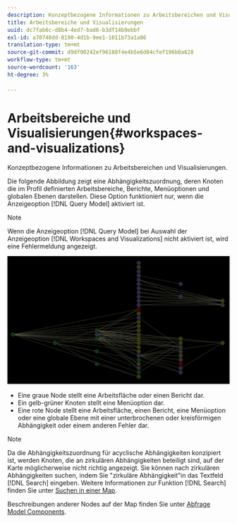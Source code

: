 ```yaml
---
description: Konzeptbezogene Informationen zu Arbeitsbereichen und Visualisierungen.
title: Arbeitsbereiche und Visualisierungen
uuid: dc7fab6c-d8b4-4ed7-bad6-b3df14b9ebbf
exl-id: a70748dd-8190-4d1b-9ee1-1011b73a1a86
translation-type: tm+mt
source-git-commit: d9df90242ef96188f4e4b5e6d04cfef196b0a628
workflow-type: tm+mt
source-wordcount: '163'
ht-degree: 3%

---
```


# Arbeitsbereiche und Visualisierungen{#workspaces-and-visualizations}

Konzeptbezogene Informationen zu Arbeitsbereichen und Visualisierungen.

Die folgende Abbildung zeigt eine Abhängigkeitszuordnung, deren Knoten die im Profil definierten Arbeitsbereiche, Berichte, Menüoptionen und globalen Ebenen darstellen. Diese Option funktioniert nur, wenn die Anzeigeoption [!DNL Query Model] aktiviert ist.

>[!NOTE]
>
>Wenn die Anzeigeoption [!DNL Query Model] bei Auswahl der Anzeigeoption [!DNL Workspaces and Visualizations] nicht aktiviert ist, wird eine Fehlermeldung angezeigt.

![](assets/vis_DependencyMap_QueryModelandWorkspaces.png)

* Eine graue Node stellt eine Arbeitsfläche oder einen Bericht dar.
* Ein gelb-grüner Knoten stellt eine Menüoption dar.
* Eine rote Node stellt eine Arbeitsfläche, einen Bericht, eine Menüoption oder eine globale Ebene mit einer unterbrochenen oder kreisförmigen Abhängigkeit oder einem anderen Fehler dar.

>[!NOTE]
>
>Da die Abhängigkeitszuordnung für acyclische Abhängigkeiten konzipiert ist, werden Knoten, die an zirkulären Abhängigkeiten beteiligt sind, auf der Karte möglicherweise nicht richtig angezeigt. Sie können nach zirkulären Abhängigkeiten suchen, indem Sie &quot;zirkuläre Abhängigkeit&quot;in das Textfeld [!DNL Search] eingeben. Weitere Informationen zur Funktion [!DNL Search] finden Sie unter [Suchen in einer Map](../../../../../home/c-get-started/c-admin-intrf/c-dataset-mgrs/c-dep-maps/t-srch-map.md#task-a1e7065a538d46c78a7d28676d880dfb).

Beschreibungen anderer Nodes auf der Map finden Sie unter [Abfrage Model Components](../../../../../home/c-get-started/c-admin-intrf/c-dataset-mgrs/c-dep-maps/c-qry-mod-comp.md#concept-32c6dadd32f74179b026c7e96d47710f).
